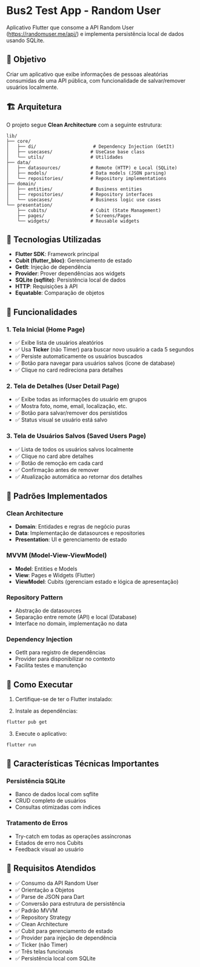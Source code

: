 # Bus2 Test App - Random User

Aplicativo Flutter que consome a API Random User (https://randomuser.me/api/) e implementa persistência local de dados usando SQLite.

## 🎯 Objetivo

Criar um aplicativo que exibe informações de pessoas aleatórias consumidas de uma API pública, com funcionalidade de salvar/remover usuários localmente.

## 🏗️ Arquitetura

O projeto segue **Clean Architecture** com a seguinte estrutura:

```
lib/
├── core/
│   ├── di/                     # Dependency Injection (GetIt)
│   ├── usecases/              # UseCase base class
│   └── utils/                 # Utilidades
├── data/
│   ├── datasources/           # Remote (HTTP) e Local (SQLite)
│   ├── models/                # Data models (JSON parsing)
│   └── repositories/          # Repository implementations
├── domain/
│   ├── entities/              # Business entities
│   ├── repositories/          # Repository interfaces
│   └── usecases/              # Business logic use cases
└── presentation/
    ├── cubits/                # Cubit (State Management)
    ├── pages/                 # Screens/Pages
    └── widgets/               # Reusable widgets
```

## 🔧 Tecnologias Utilizadas

- **Flutter SDK**: Framework principal
- **Cubit (flutter_bloc)**: Gerenciamento de estado
- **GetIt**: Injeção de dependência
- **Provider**: Prover dependências aos widgets
- **SQLite (sqflite)**: Persistência local de dados
- **HTTP**: Requisições à API
- **Equatable**: Comparação de objetos

## 📱 Funcionalidades

### 1. Tela Inicial (Home Page)
- ✅ Exibe lista de usuários aleatórios
- ✅ Usa **Ticker** (não Timer) para buscar novo usuário a cada 5 segundos
- ✅ Persiste automaticamente os usuários buscados
- ✅ Botão para navegar para usuários salvos (ícone de database)
- ✅ Clique no card redireciona para detalhes

### 2. Tela de Detalhes (User Detail Page)
- ✅ Exibe todas as informações do usuário em grupos
- ✅ Mostra foto, nome, email, localização, etc.
- ✅ Botão para salvar/remover dos persistidos
- ✅ Status visual se usuário está salvo

### 3. Tela de Usuários Salvos (Saved Users Page)
- ✅ Lista de todos os usuários salvos localmente
- ✅ Clique no card abre detalhes
- ✅ Botão de remoção em cada card
- ✅ Confirmação antes de remover
- ✅ Atualização automática ao retornar dos detalhes

## 🎨 Padrões Implementados

### Clean Architecture
- **Domain**: Entidades e regras de negócio puras
- **Data**: Implementação de datasources e repositories
- **Presentation**: UI e gerenciamento de estado

### MVVM (Model-View-ViewModel)
- **Model**: Entities e Models
- **View**: Pages e Widgets (Flutter)
- **ViewModel**: Cubits (gerenciam estado e lógica de apresentação)

### Repository Pattern
- Abstração de datasources
- Separação entre remote (API) e local (Database)
- Interface no domain, implementação no data

### Dependency Injection
- GetIt para registro de dependências
- Provider para disponibilizar no contexto
- Facilita testes e manutenção


## 🚀 Como Executar

1. Certifique-se de ter o Flutter instalado:

2. Instale as dependências:
```bash
flutter pub get
```

3. Execute o aplicativo:
```bash
flutter run
```

## 📝 Características Técnicas Importantes


### Persistência SQLite
- Banco de dados local com sqflite
- CRUD completo de usuários
- Consultas otimizadas com índices

### Tratamento de Erros
- Try-catch em todas as operações assíncronas
- Estados de erro nos Cubits
- Feedback visual ao usuário


## 🎯 Requisitos Atendidos

- ✅ Consumo da API Random User
- ✅ Orientação a Objetos
- ✅ Parse de JSON para Dart
- ✅ Conversão para estrutura de persistência
- ✅ Padrão MVVM
- ✅ Repository Strategy
- ✅ Clean Architecture
- ✅ Cubit para gerenciamento de estado
- ✅ Provider para injeção de dependência
- ✅ Ticker (não Timer)
- ✅ Três telas funcionais
- ✅ Persistência local com SQLite


